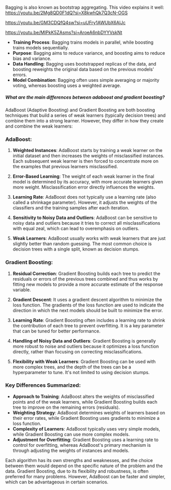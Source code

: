 Bagging is also known as bootstrap aggregating. This video explains it well: https://youtu.be/2Mg8QD0F1dQ?si=X8kwhQk7Q3cN-OGS

https://youtu.be/GM3CDQfQ4sw?si=uUFry1AWUbX6AlJc

https://youtu.be/MIPkK5ZAsms?si=AroeA6nbDYYVskNt


- **Training Process**: Bagging trains models in parallel, while boosting trains models sequentially.
- **Purpose**: Bagging aims to reduce variance, and boosting aims to reduce bias and variance.
- **Data Handling**: Bagging uses bootstrapped replicas of the data, and boosting reweights the original data based on the previous models’ errors.
- **Model Combination**: Bagging often uses simple averaging or majority voting, whereas boosting uses a weighted average.

##### What are the main differences between adaboost and gradient boosting? 

AdaBoost (Adaptive Boosting) and Gradient Boosting are both boosting techniques that build a series of weak learners (typically decision trees) and combine them into a strong learner. However, they differ in how they create and combine the weak learners:

### AdaBoost:

1. **Weighted Instances**: AdaBoost starts by training a weak learner on the initial dataset and then increases the weights of misclassified instances. Each subsequent weak learner is then forced to concentrate more on the examples that previous learners misclassified.

2. **Error-Based Learning**: The weight of each weak learner in the final model is determined by its accuracy, with more accurate learners given more weight. Misclassification error directly influences the weights.

3. **Learning Rate**: AdaBoost does not typically use a learning rate (also called a shrinkage parameter). However, it adjusts the weights of the classifiers and the training samples after each iteration.

4. **Sensitivity to Noisy Data and Outliers**: AdaBoost can be sensitive to noisy data and outliers because it tries to correct all misclassifications with equal zeal, which can lead to overemphasis on outliers.

5. **Weak Learners**: AdaBoost usually works with weak learners that are just slightly better than random guessing. The most common choice is decision trees with a single split, known as decision stumps.

### Gradient Boosting:

1. **Residual Correction**: Gradient Boosting builds each tree to predict the residuals or errors of the previous trees combined and thus works by fitting new models to provide a more accurate estimate of the response variable.

2. **Gradient Descent**: It uses a gradient descent algorithm to minimize the loss function. The gradients of the loss function are used to indicate the direction in which the next models should be built to minimize the error.

3. **Learning Rate**: Gradient Boosting often includes a learning rate to shrink the contribution of each tree to prevent overfitting. It is a key parameter that can be tuned for better performance.

4. **Handling of Noisy Data and Outliers**: Gradient Boosting is generally more robust to noise and outliers because it optimizes a loss function directly, rather than focusing on correcting misclassifications.

5. **Flexibility with Weak Learners**: Gradient Boosting can be used with more complex trees, and the depth of the trees can be a hyperparameter to tune. It's not limited to using decision stumps.

### Key Differences Summarized:

- **Approach to Training**: AdaBoost alters the weights of misclassified points and of the weak learners, while Gradient Boosting builds each tree to improve on the remaining errors (residuals).
- **Weighting Strategy**: AdaBoost determines weights of learners based on their error rates, while Gradient Boosting uses gradients to minimize a loss function.
- **Complexity of Learners**: AdaBoost typically uses very simple models, while Gradient Boosting can use more complex models.
- **Adjustment for Overfitting**: Gradient Boosting uses a learning rate to control for overfitting, whereas AdaBoost's primary mechanism is through adjusting the weights of instances and models.

Each algorithm has its own strengths and weaknesses, and the choice between them would depend on the specific nature of the problem and the data. Gradient Boosting, due to its flexibility and robustness, is often preferred for many problems. However, AdaBoost can be faster and simpler, which can be advantageous in certain scenarios.